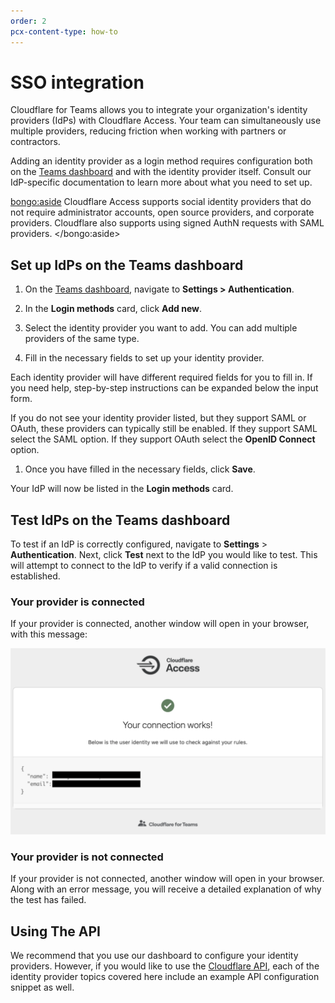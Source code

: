 ```yaml
---
order: 2
pcx-content-type: how-to
---
```


# SSO integration

Cloudflare for Teams allows you to integrate your organization's identity providers (IdPs) with Cloudflare Access. Your team can simultaneously use multiple providers, reducing friction when working with partners or contractors.

Adding an identity provider as a login method requires configuration both on the [Teams dashboard](https://dash.teams.cloudflare.com) and with the identity provider itself. Consult our IdP-specific documentation to learn more about what you need to set up.

<bongo:aside>
Cloudflare Access supports social identity providers that do not require administrator accounts, open source providers, and corporate providers. Cloudflare also supports using signed AuthN requests with SAML providers.
</bongo:aside>

## Set up IdPs on the Teams dashboard

1. On the [Teams dashboard](https://dash.teams.cloudflare.com), navigate to **Settings > Authentication**.

1. In the **Login methods** card, click **Add new**.

1. Select the identity provider you want to add. You can add multiple providers of the same type.

1. Fill in the necessary fields to set up your identity provider.

Each identity provider will have different required fields for you to fill in. If you need help, step-by-step instructions can be expanded below the input form.

If you do not see your identity provider listed, but they support SAML or OAuth, these providers can typically still be enabled. If they support SAML select the SAML option. If they support OAuth select the **OpenID Connect** option.

1. Once you have filled in the necessary fields, click **Save**.

Your IdP will now be listed in the **Login methods** card.

## Test IdPs on the Teams dashboard

To test if an IdP is correctly configured, navigate to **Settings** > **Authentication**. Next, click **Test** next to the IdP you would like to test. This will attempt to connect to the IdP to verify if a valid connection is established.

### Your provider is connected

If your provider is connected, another window will open in your browser, with this message:

![Connected IdP](../../static/documentation/identity/connected-idp.png)

### Your provider is not connected

If your provider is not connected, another window will open in your browser. Along with an error message, you will receive a detailed explanation of why the test has failed.

## Using The API

We recommend that you use our dashboard to configure your identity providers. However, if you would like to use the [Cloudflare API](https://api.cloudflare.com/), each of the identity provider topics covered here include an example API configuration snippet as well.

